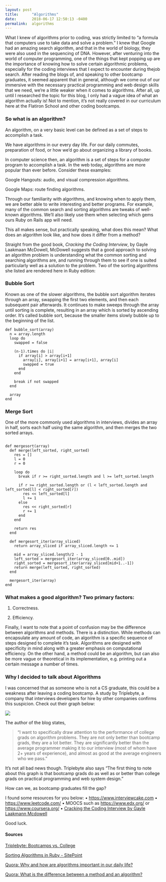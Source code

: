 ```yaml
---
layout: post
title:      "Algorithms"
date:       2018-06-17 12:50:13 -0400
permalink:  algorithms
---
```


What I knew of algorithms prior to coding, was strictly limited to “a formula that computers use to take data and solve a problem.” I knew that Google had an amazing search algorithm, and that in the world of biology, they were also used in the sequencing of DNA. However, after venturing into the world of computer programming, one of the things that kept popping up are the importance of knowing how to solve certain algorithmic problems, especially for the coding interviews that I expect to encounter during thejob search. After reading the blogs of, and speaking to other bootcamp graduates, it seemed apparent that in general, although we come out of our immersive with the necessary practical programming and web design skills that we need, we’re a little weaker when it comes to algorithms. After all, up until I researched the topic for this blog, I only had a vague idea of what an algorithm actually is! Not to mention, it’s not really covered in our curriculum here at the Flatiron School and other coding bootcamps.

### So what is an algorithm?

An algorithm, on a very basic level can be defined as a set of steps to accomplish a task.

We have algorithms in our every day life. For our daily commutes, preparation of food, or how we’d go about organizing a library of books.

In computer science then, an algorithm is a set of steps for a computer program to accomplish a task. In the web today, algorithms are more popular than ever before. Consider these examples:

Google Hangouts: audio, and visual compression algorithms.

Google Maps: route finding algorithms.

Through our familiarity with algorithms, and knowing when to apply them, we are better able to write interesting and better programs. For example, many of the common search and sorting algorithms are tweaks of well-known algorithms. We’ll also likely use them when selecting which gems ours Ruby on Rails app will need.

This all makes sense, but practically speaking, what does this mean? What does an algorithm look like, and how does it differ from a method?

Straight from the good book, *Cracking the Coding Interview*, by Gayle Laakmaan McDowell, McDowell suggests that a good approach to solving an algorithm problem is understanding what the common sorting and searching algorithms are, and running through them to see if one is suited particularly well as a solution to the problem. Two of the sorting algorithms she listed are rendered here in Ruby edition:

### Bubble Sort

Known as one of the slower algorithms, the bubble sort algorithm iterates through an array, swapping the first two elements, and then each subsequent pair afterwards. It continues to make sweeps through the array until sorting is complete, resulting in an array which is sorted by ascending order. It’s called bubble sort, because the smaller items slowly bubble up to the beginning of the list.

```
def bubble_sort(array)
  n = array.length
  loop do
    swapped = false

    (n-1).times do |i|
      if array[i] > array[i+1]
        array[i], array[i+1] = array[i+1], array[i]
        swapped = true
      end
    end

    break if not swapped
  end

  array
end
```

### Merge Sort

One of the more commonly used algorithms in interviews, divides an array in half, sorts each half using the same algorithm, and then merges the two sorted arrays.
```

def mergesort(array)
  def merge(left_sorted, right_sorted)
    res = []
    l = 0
    r = 0

    loop do
      break if r >= right_sorted.length and l >= left_sorted.length

      if r >= right_sorted.length or (l < left_sorted.length and left_sorted[l] < right_sorted[r])
        res << left_sorted[l]
        l += 1
      else
        res << right_sorted[r]
        r += 1
      end
    end

    return res
  end

  def mergesort_iter(array_sliced)
    return array_sliced if array_sliced.length <= 1

    mid = array_sliced.length/2 - 1
    left_sorted = mergesort_iter(array_sliced[0..mid])
    right_sorted = mergesort_iter(array_sliced[mid+1..-1])
    return merge(left_sorted, right_sorted)
  end

  mergesort_iter(array)
end
```

### What makes a good algorithm? Two primary factors:

1.	Correctness.

2.	Efficiency.

Finally, I want to note that a point of confusion may be the difference between algorithms and methods. There is a distinction. While methods can encapsulate any amount of code, an algorithm is a specific sequence of steps designed to complete it’s task. Algorithms are designed with specificity in mind along with a greater emphasis on computational efficiency. On the other hand, a method could be an algorithm, but can also be more vague or theoretical in its implementation, e.g. printing out a certain message a number of times.

### Why I decided to talk about Algorithms

I was concerned that as someone who is not a CS graduate, this could be a weakness after leaving a coding bootcamp. A study by Triplebyte, a company that interviews developers for hire by other companies confirms this suspicion. Check out their graph below:

![](https://imgur.com/TW4wgcx.png)
 
The author of the blog states, 

> “I want to specifically draw attention to the performance of college grads on algorithm problems. They are not only better than bootcamp grads, they are a lot better. They are significantly better than the average programmer making it to our interview (most of whom have 2+ years of experience), and almost as good at the average engineers who we pass.”

It’s not all bad news though. Triplebyte also says “The first thing to note about this graph is that bootcamp grads do as well as or better than college grads on practical programming and web system design.”

How can we, as bootcamp graduates fill the gap?

I found some resources for you below:
•	https://www.interviewcake.com
•	https://www.leetcode.com/
•	MOOCS such as https://www.edx.org/ or https://www.coursera.org/
•	[Cracking the Coding Interview by Gayle Laakmann Mcdowell](http://www.crackingthecodinginterview.com/)

Good luck.

#### Sources

[Triplebyte: Bootcamps vs. College](https://triplebyte.com/blog/bootcamps-vs-college)

[Sorting Algorithms in Ruby - SitePoint](https://www.sitepoint.com/sorting-algorithms-ruby/)

[Quora: Why and how are algorithms important in our daily life?](https://www.quora.com/Why-and-how-are-algorithms-are-important-in-our-daily-life)

[Quora: What is the difference between a method and an algorithm?](https://www.quora.com/What-is-the-difference-between-a-method-and-an-algorithm)
